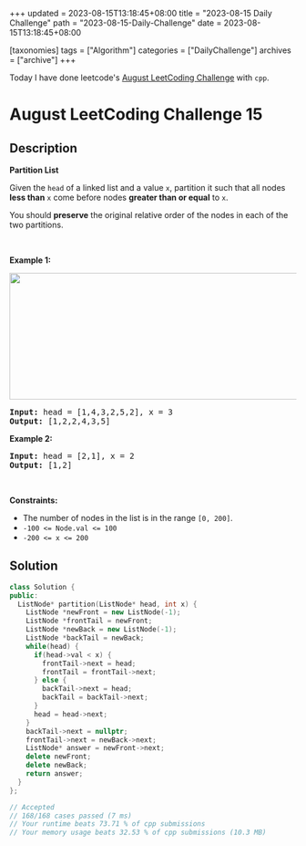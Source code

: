+++
updated = 2023-08-15T13:18:45+08:00
title = "2023-08-15 Daily Challenge"
path = "2023-08-15-Daily-Challenge"
date = 2023-08-15T13:18:45+08:00

[taxonomies]
tags = ["Algorithm"]
categories = ["DailyChallenge"]
archives = ["archive"]
+++

Today I have done leetcode's [August LeetCoding Challenge](https://leetcode.com/problems/partition-list/) with `cpp`.

<!-- more -->

# August LeetCoding Challenge 15

## Description

**Partition List**

<p>Given the <code>head</code> of a linked list and a value <code>x</code>, partition it such that all nodes <strong>less than</strong> <code>x</code> come before nodes <strong>greater than or equal</strong> to <code>x</code>.</p>

<p>You should <strong>preserve</strong> the original relative order of the nodes in each of the two partitions.</p>

<p>&nbsp;</p>
<p><strong class="example">Example 1:</strong></p>
<img alt="" src="https://assets.leetcode.com/uploads/2021/01/04/partition.jpg" style="width: 662px; height: 222px;" />
<pre>
<strong>Input:</strong> head = [1,4,3,2,5,2], x = 3
<strong>Output:</strong> [1,2,2,4,3,5]
</pre>

<p><strong class="example">Example 2:</strong></p>

<pre>
<strong>Input:</strong> head = [2,1], x = 2
<strong>Output:</strong> [1,2]
</pre>

<p>&nbsp;</p>
<p><strong>Constraints:</strong></p>

<ul>
	<li>The number of nodes in the list is in the range <code>[0, 200]</code>.</li>
	<li><code>-100 &lt;= Node.val &lt;= 100</code></li>
	<li><code>-200 &lt;= x &lt;= 200</code></li>
</ul>


## Solution

``` cpp
class Solution {
public:
  ListNode* partition(ListNode* head, int x) {
    ListNode *newFront = new ListNode(-1);
    ListNode *frontTail = newFront;
    ListNode *newBack = new ListNode(-1);
    ListNode *backTail = newBack;
    while(head) {
      if(head->val < x) {
        frontTail->next = head;
        frontTail = frontTail->next;
      } else {
        backTail->next = head;
        backTail = backTail->next;
      }
      head = head->next;
    } 
    backTail->next = nullptr;
    frontTail->next = newBack->next;
    ListNode* answer = newFront->next;
    delete newFront;
    delete newBack;
    return answer;
  }
};

// Accepted
// 168/168 cases passed (7 ms)
// Your runtime beats 73.71 % of cpp submissions
// Your memory usage beats 32.53 % of cpp submissions (10.3 MB)
```

